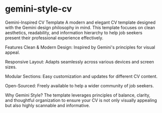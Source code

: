 # gemini-style-cv
 
Gemini-Inspired CV Template
A modern and elegant CV template designed with the Gemini design philosophy in mind. This template focuses on clean aesthetics, readability, and information hierarchy to help job seekers present their professional experience effectively.

Features
Clean & Modern Design: Inspired by Gemini's principles for visual appeal.

Responsive Layout: Adapts seamlessly across various devices and screen sizes.

Modular Sections: Easy customization and updates for different CV content.

Open-Sourced: Freely available to help a wider community of job seekers.

Why Gemini Style?
The template leverages principles of balance, clarity, and thoughtful organization to ensure your CV is not only visually appealing but also highly scannable and informative.
